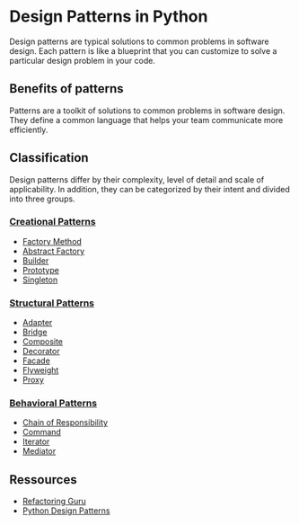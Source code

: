 # Design Patterns in Python

Design patterns are typical solutions to common problems
in software design. Each pattern is like a blueprint
that you can customize to solve a particular
design problem in your code.

## Benefits of patterns

Patterns are a toolkit of solutions to common
problems in software design. They define
a common language that helps your team
communicate more efficiently.

## Classification

Design patterns differ by their complexity, level of
detail and scale of applicability. In addition,
they can be categorized by their intent
and divided into three groups.

### [Creational Patterns](creational/README.md)

- [Factory Method](creational/factory_method/README.md)
- [Abstract Factory](creational/abstract_factory/README.md)
- [Builder](creational/builder/README.md)
- [Prototype](creational/prototype/README.md)
- [Singleton](creational/singleton/README.md)

### [Structural Patterns](structural/README.md)

- [Adapter](structural/adapter/README.md)
- [Bridge](structural/bridge/README.md)
- [Composite](structural/composite/README.md)
- [Decorator](structural/decorator/README.md)
- [Facade](structural/facade/README.md)
- [Flyweight](structural/flyweight/README.md)
- [Proxy](structural/proxy/README.md)

### [Behavioral Patterns](behavioral/README.md)

- [Chain of Responsibility](behavioral/chain_responsibility/README.md)
- [Command](behavioral/command/README.md)
- [Iterator](behavioral/iterator/README.md)
- [Mediator](behavioral/mediator/README.md)

## Ressources

- [Refactoring Guru](https://refactoring.guru/design-patterns/catalog)
- [Python Design Patterns](https://python-patterns.guide/)
